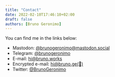 ```yaml
---
title: "Contact"
date: 2022-02-10T17:46:10+02:00
draft: false
authors: [Bruno Geronimo]
---
```

You can find me in the links below:

* Mastodon: [@brunogeronimo@mastodon.social](https://mastodon.social/@brunogeronimo)
* Telegram: [@brunogeronimo](https://t.me/brunogeronimo)
* E-mail: [hi@bruno.works](mailto:hi@bruno.works)
* Encrypted e-mail: [hi@bruno.ge](mailto:hi@bruno.ge)[(🔐)](https://bru.ge/key)
* Twitter: [@BrunoGeronimo](https://twitter.com/BrunoGeronimo)

